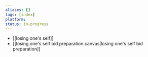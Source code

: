 ```yaml
---
aliases: []
tags: [index]
platform: 
status: in-progress
---
```



- [[losing one's self]]
- [[losing one's self bid preparation.canvas|losing one's self bid preparation]]